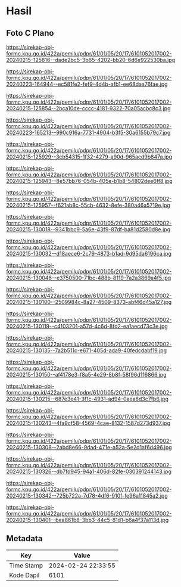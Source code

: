 # Hasil

## Foto C Plano

https://sirekap-obj-formc.kpu.go.id/422a/pemilu/pdpr/61/01/05/20/17/6101052017002-20240215-125816--dade2bc5-3b65-4202-bb20-6d6e922530ba.jpg

https://sirekap-obj-formc.kpu.go.id/422a/pemilu/pdpr/61/01/05/20/17/6101052017002-20240223-164944--ec581fe2-fef9-4d4b-afb1-ee68daa76fae.jpg

https://sirekap-obj-formc.kpu.go.id/422a/pemilu/pdpr/61/01/05/20/17/6101052017002-20240215-125854--2bca10de-cccc-4181-9322-70a05acbc8c3.jpg

https://sirekap-obj-formc.kpu.go.id/422a/pemilu/pdpr/61/01/05/20/17/6101052017002-20240223-165213--990c916a-7731-4904-b3f5-30a6155b79c7.jpg

https://sirekap-obj-formc.kpu.go.id/422a/pemilu/pdpr/61/01/05/20/17/6101052017002-20240215-125929--3cb54315-1f32-4279-a90d-965acd9b847a.jpg

https://sirekap-obj-formc.kpu.go.id/422a/pemilu/pdpr/61/01/05/20/17/6101052017002-20240215-125943--8e57bb76-054b-405e-b1b8-54802dee6ff8.jpg

https://sirekap-obj-formc.kpu.go.id/422a/pemilu/pdpr/61/01/05/20/17/6101052017002-20240215-125957--f621ab8c-55cb-4632-8efe-380a46a5719e.jpg

https://sirekap-obj-formc.kpu.go.id/422a/pemilu/pdpr/61/01/05/20/17/6101052017002-20240215-130018--9341bbc9-5a6e-43f9-87df-ba81d2580d8e.jpg

https://sirekap-obj-formc.kpu.go.id/422a/pemilu/pdpr/61/01/05/20/17/6101052017002-20240215-130032--d18aece6-2c79-4873-b1ad-9d95da6196ca.jpg

https://sirekap-obj-formc.kpu.go.id/422a/pemilu/pdpr/61/01/05/20/17/6101052017002-20240215-130046--e3750500-71bc-488b-8119-7a2a3869a4f5.jpg

https://sirekap-obj-formc.kpu.go.id/422a/pemilu/pdpr/61/01/05/20/17/6101052017002-20240215-130100--2509984c-8a27-4509-8373-abf46d45a127.jpg

https://sirekap-obj-formc.kpu.go.id/422a/pemilu/pdpr/61/01/05/20/17/6101052017002-20240215-130119--c4103201-a57d-4c6d-8fd2-ea1aecd73c3e.jpg

https://sirekap-obj-formc.kpu.go.id/422a/pemilu/pdpr/61/01/05/20/17/6101052017002-20240215-130135--7a2b511c-e671-405d-ada9-40fedcdabf19.jpg

https://sirekap-obj-formc.kpu.go.id/422a/pemilu/pdpr/61/01/05/20/17/6101052017002-20240215-130150--af4178e3-f8a5-4e29-8b8f-58f96d116866.jpg

https://sirekap-obj-formc.kpu.go.id/422a/pemilu/pdpr/61/01/05/20/17/6101052017002-20240215-130215--687e3e41-3f1c-4931-ad94-0aea8d3c7fb6.jpg

https://sirekap-obj-formc.kpu.go.id/422a/pemilu/pdpr/61/01/05/20/17/6101052017002-20240215-130243--4fa9cf58-4569-4cae-8132-1587d273d937.jpg

https://sirekap-obj-formc.kpu.go.id/422a/pemilu/pdpr/61/01/05/20/17/6101052017002-20240215-130308--2abd8e66-9dad-471e-a52a-5e2d1af6d496.jpg

https://sirekap-obj-formc.kpu.go.id/422a/pemilu/pdpr/61/01/05/20/17/6101052017002-20240215-130326--db7fd945-94a1-406d-82fe-030391244143.jpg

https://sirekap-obj-formc.kpu.go.id/422a/pemilu/pdpr/61/01/05/20/17/6101052017002-20240215-130342--725b722a-7d78-4df6-910f-fe96a11845a2.jpg

https://sirekap-obj-formc.kpu.go.id/422a/pemilu/pdpr/61/01/05/20/17/6101052017002-20240215-130401--bea861b8-3bb3-44c5-81d1-b6a4f37a113d.jpg


## Metadata

| Key        | Value               |
| ---------- | ------------------- |
| Time Stamp | 2024-02-24 22:33:55 |
| Kode Dapil | 6101                |



